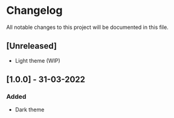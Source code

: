 # Changelog
All notable changes to this project will be documented in this file.

## [Unreleased]
- Light theme (WIP)

## [1.0.0] - 31-03-2022
### Added
- Dark theme
